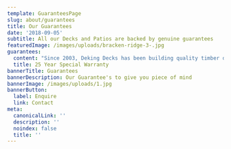 ```yaml
---
template: GuaranteesPage
slug: about/guarantees
title: Our Guarantees
date: '2018-09-05'
subtitle: All our Decks and Patios are backed by genuine guarantees
featuredImage: /images/uploads/bracken-ridge-3-.jpg
guarantees:
  content: "Since 2003, Deking Decks has been building quality timber decks. We have worked hard to maintain our commitment to design, construction, quality and customer service. The 25 Year Structural Guarantee is specific to the initial purchaser and is not transferable to new owners of the home unless they agree into a maintenance plan.\n\nWhere we refer in this document to “We”, “Our” or “Us”; this refers to DeKing Pty Ltd\n\nWhere we refer in this document to “You”, “Your”; this refers to the initial purchaser of the DeKing timber deck.\n\n**DeKing’s responsibility**\n\nWe will rectify at our cost the structural failure of any of the following:\n\n**Your responsibility**\n\nWe will provide a 25 year warranty from the date of practical completion on the deck we have constructed for you on the condition that:\n\n1. You subscribe and/or pay for our maintenance program for every year of the warranty;\n2. You comply with all of your obligations in accordance with the maintenance program;\n3. You care for and maintain the deck by cleaning it regularly with a broom and soapy water.\n\nYou are required to adhere to the maintenance plan provided by us. \n\n**Exclusions**\n\nPlease note that our warranty excludes the remedy and rectification of any damage caused by:\n\nSanding, water blasting/gurneying of the deck, or the deck being subject to any abrasive object or liquid (including acid, paint stripper, turpentine and/or similar);\n\n* Natural disasters including, but not limited to, flooding, king tides, tsunamis, earthquakes, sand or dust storms or act of God;\n* Fire;\n* A weight of more than X kilograms per meter being placed on the decking;\n* Tree roots or trees growing near to the deck\n* The site being subject to post settlement and/or ground instability;\n* Any accidental, wilful or negligent act of damage to the deck;\n* The misuse or neglect of the deck;\n* Fair wear and tear of the deck\n* Any renovations, additions or other structural changes (including significant landscaping and posts) undertaken to the deck or near to the deck after practical completion.\n\nFor further clarification the warranty does not extend to the repair of scratches or marks on the deck.\n\n**Our Warranty is terminated and has no affect if:**\n\n* You fail to maintain and keep the deck clean;\n* Any person apart from our approved personnel carries out repairs or maintenance to the deck other than cleaning the deck with a broom and soapy water;\n* You fail to subscribe to the maintenance program for any of the year within the 25 years of the warranty; and\n* You fail to pay for the maintenance program in accordance with the maintenance program/package terms.\n\nIf our warranty is terminated we are not obliged to in anyway fulfil our obligations under the warranty, however we will continue to maintain the deck under the maintenance program if you continue to subscribe and pay for the service.\n\n**Who is providing the Guarantee?**\n\n* DeKing Pty Ltd ACN 106695149\L\n* Address: Unit 13/22 Mavis Court, Ormeau. QLD. 4208\L\n* Phone: 1800 335 464\L\n* Email: admin@deking.com.au\n\n**Who is eligible to make a claim under the 25 Year Special Warranty?**\n\nThe initial purchaser of any timber deck constructed by us where the claim is made no later than 25 years after the date of Practical Completion. The 25 Year Structural Guarantee is not transferable unless the new owners of the home agree to a maintenance plan.\n\n**How to make a claim?**\n\nTo make a claim under this warranty, you are required to outline your request in writing and send it to us via post or email at the address on this document.\n\n**Upon receipt of your claim:**\n\n* We will review your request and inspect your property to determine whether there is a structural failure that meets the requirements of this guarantee\n* We will respond in writing to you and outline the outcome of the assessment\n* Where the structural failure meets the requirements of this guarantee, we will commence rectification works within a reasonable period of time at our cost.\n\nOur goods come with guarantees that cannot be excluded under the Australian Consumer Law. You are entitled to a replacement or refund for a major failure and for compensation for any other reasonably foreseeable loss or damage. You are also entitled to have the goods repaired or replaced if the goods fail to be of acceptable quality and the failure does not amount to a major failure.\n\nWhere we are responsible and capable of repair, we will repair the goods. Where it is not capable of repair, we will replace the goods to the extent necessary to rectify the structural failure.\n\nWith regard to this guarantee ‘goods’ refers to the structural elements of a home as referred to under the heading ‘DeKing’s responsibility’.\n\nWhere it is determined by us that there is no structural failure or that the structural failure does not meet the requirements of this guarantee (e.g. it has been caused by one or more of the items listed in the exclusion section of this document), then all rectification costs will be borne by you."
  title: 25 Year Special Warranty
bannerTitle: Guarantees
bannerDescription: Our Guarantee's to give you piece of mind
bannerImage: /images/uploads/1.jpg
bannerButton:
  label: Enquire
  link: Contact
meta:
  canonicalLink: ''
  description: ''
  noindex: false
  title: ''
---
```


